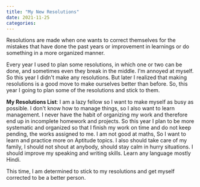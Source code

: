 ```yaml
---
title: "My New Resolutions"
date: 2021-11-25
categories:
---
```



Resolutions are made when one wants to correct themselves for the mistakes that have done the past years or improvement in learnings or do something in a more organized manner.

Every year I used to plan some resolutions, in which one or two can be done, and sometimes even they break in the middle. I'm annoyed at myself. So this year I didn't make any resolutions. But later I realized that making resolutions is a good move to make ourselves better than before.
So, this year I going to plan some of the resolutions and stick to them.

**My Resolutions List**:
I am a lazy fellow so I want to make myself as busy as possible.
I don't know how to manage things, so I also want to learn management.
I never have the habit of organizing my work and therefore end up in incomplete homework and projects. So this year I plan to be more systematic and organized so that I finish my work on time and do not keep pending, the works assigned to me.
I am not good at maths, So I want to learn and practice more on Aptitude topics.
I also should take care of my family, I should not shout at anybody, should stay calm in hurry situations.
I should improve my speaking and writing skills.
Learn any language mostly Hindi.

This time, I am determined to stick to my resolutions and get myself corrected to be a better person.
